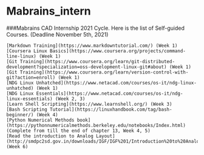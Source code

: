 # Mabrains_intern
###Mabrains CAD Internship 2021 Cycle.
Here is the list of Self-guided Courses. (Deadline November 5th, 2021)

    [Markdown Training](https://www.markdowntutorial.com/) (Week 1)
    [Coursera Linux Basics](https://www.coursera.org/projects/command-line-linux) (Week 1)
    [Git Training](https://www.coursera.org/learn/git-distributed-development?specialization=oss-development-linux-git#about) (Week 1)
    [Git Training](https://www.coursera.org/learn/version-control-with-git?action=enroll) (Week 1)
    [NDG Linux Unhatched](https://www.netacad.com/courses/os-it/ndg-linux-unhatched) (Week 1)
    [NDG Linux Essentials](https://www.netacad.com/courses/os-it/ndg-linux-essentials) (Week 2, 3)
    [Learn Shell Scripting](https://www.learnshell.org/) (Week 3)
    [Bash Scripting Tutorial](https://linuxhandbook.com/tag/bash-beginner/) (Week 4)
    [Python Numerical Methods book](https://pythonnumericalmethods.berkeley.edu/notebooks/Index.html) (Complete from till the end of chapter 13, Week 4, 5)
    [Read the introduction to Analog Layout](http://smdpc2sd.gov.in/downloads/IGF/IGF%201/Introduction%20to%20Analog%20Layout%20Design.pdf) (Week 6)

